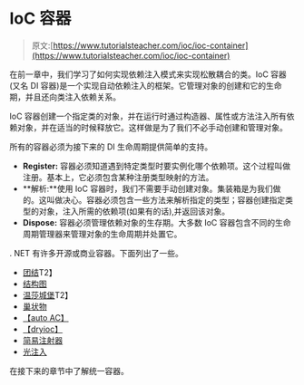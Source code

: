 # IoC 容器

> 原文:[https://www.tutorialsteacher.com/ioc/ioc-container](https://www.tutorialsteacher.com/ioc/ioc-container)

在前一章中，我们学习了如何实现依赖注入模式来实现松散耦合的类。IoC 容器(又名 DI 容器)是一个实现自动依赖注入的框架。它管理对象的创建和它的生命期，并且还向类注入依赖关系。

IoC 容器创建一个指定类的对象，并在运行时通过构造器、属性或方法注入所有依赖对象，并在适当的时候释放它。这样做是为了我们不必手动创建和管理对象。

所有的容器必须为接下来的 DI 生命周期提供简单的支持。

*   **Register:** 容器必须知道遇到特定类型时要实例化哪个依赖项。这个过程叫做注册。基本上，它必须包含某种注册类型映射的方法。
*   **解析:**使用 IoC 容器时，我们不需要手动创建对象。集装箱是为我们做的。这叫做决心。容器必须包含一些方法来解析指定的类型；容器创建指定类型的对象，注入所需的依赖项(如果有的话),并返回该对象。
*   **Dispose:** 容器必须管理依赖对象的生存期。大多数 IoC 容器包含不同的生命周期管理器来管理对象的生命周期并处置它。

. NET 有许多开源或商业容器。下面列出了一些。

*   [团结](https://github.com/unitycontainer/unity)T2】
*   [结构图](https://structuremap.github.io)
*   [温莎城堡](http://www.castleproject.org)T2】
*   [巢状物](http://www.ninject.org)
*   [【auto AC】](https://autofac.org/)
*   [【dryioc】](https://bitbucket.org/dadhi/dryioc)
*   [简易注射器](https://simpleinjector.org/index.html)
*   [光注入](https://github.com/seesharper/LightInject)

在接下来的章节中了解统一容器。